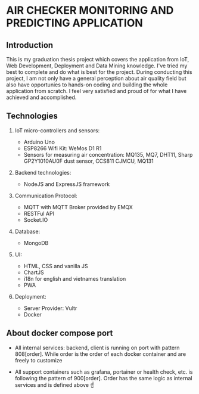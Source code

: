# AIR CHECKER MONITORING AND PREDICTING APPLICATION

## Introduction

This is my graduation thesis project which covers the application from IoT, Web Development, Deployment and Data Mining knowledge. I've tried my best to complete and do what is best for the project. During conducting this project, I am not only have a general perception about air quality field but also have opportunies to hands-on coding and building the whole application from scratch. I feel very satisfied and proud of for what I have achieved and accomplished.


## Technologies

1. IoT micro-controllers and sensors:
    - Arduino Uno
    - ESP8266 Wifi Kit: WeMos D1 R1
    - Sensors for measuring air concentration: MQ135, MQ7, DHT11, Sharp GP2Y1010AU0F dust sensor, CCS811 CJMCU, MQ131

2. Backend technologies:
    - NodeJS and ExpressJS framework

3. Communication Protocol:
    - MQTT with MQTT Broker provided by EMQX
    - RESTFul API
    - Socket.IO

4. Database:
    - MongoDB

5. UI:
    - HTML, CSS and vanilla JS
    - ChartJS
    - i18n for english and vietnames translation
    - PWA

6. Deployment:
    - Server Provider: Vultr
    - Docker

## About docker compose port

- All internal services: backend, client is running on port with pattern 808[order]. While order is the order of each docker container and are freely to customize

- All support containers such as grafana, portainer or health check, etc. is following the pattern of 900[order]. Order has the same logic as internal services and is defined above ☝️

